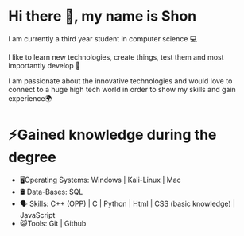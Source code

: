 # Hi there 👋, my name is Shon

I am currently a third year student in computer science 💻

I like to learn new technologies, create things, test them and most importantly develop 🔨

I am passionate about the innovative technologies and would love to connect to a huge high tech world in order to show my skills and gain experience🌍

# ⚡Gained knowledge during the degree 

- 🖥Operating Systems: Windows | Kali-Linux | Mac
- 🛢️ Data-Bases: SQL
- 🗣 Skills: C++ (OPP)  |  C  | Python  | Html  | CSS (basic knowledge)  | JavaScript
- 😺Tools: Git | Github
